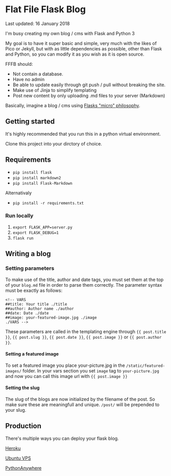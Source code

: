 # Flat File Flask Blog

Last updated: 16 January 2018

I'm busy creating my own blog / cms with Flask and Python 3

My goal is to have it super basic and simple, very much with the likes of Pico or Jekyll, but with as little dependencies as possible, other than Flask and Python, so you can modify it as you wish as it is open source.

FFFB should:

 - Not contain a database.
 - Have no admin
 -	Be able to update easily through git push / pull without breaking the site.
 -	Make use of Jinja to simplify templating
 -	Post new content by only uploading .md files to your server (Markdown)

Basically, imagine a blog / cms using [Flasks "micro" philosophy](http://flask.pocoo.org/docs/0.12/foreword/#what-does-micro-mean).

## Getting started

It's highly recommended that you run this in a python virtual environment.

Clone this project into your dirctory of choice.

## Requirements
* `pip install flask`
* `pip install markdown2`
* `pip install Flask-Markdown`

Alternativaly 
* `pip install -r requirements.txt`

### Run locally
1. `export FLASK_APP=server.py`
2. `export FLASK_DEBUG=1`
3. `flask run`


## Writing a blog
### Setting parameters
To make use of the title, author and date tags, you must set them at the top of your `blog.md` file in order to parse them correctly. The parameter syntax must be exactly as follows:

``` 
<!-- VARS
##title: Your title ./title
##author: Author name ./author
##date: Date ./date
##image: your-featured-image.jpg ./image
./VARS -->
```

These parameters are called in the templating engine through `{{ post.title }}`, `{{ post.slug }}`, `{{ post.date }}`, `{{ post.image }}` or `{{ post.author }}`. 

#### Setting a featured image
To set a featured image you place your-picture.jpg in the `/static/featured-images/` folder. In your vars section you set `image` tag to `your-picture.jpg` and now you can call this image url with `{{ post.image }}`

#### Setting the slug
The slug of the blogs are now initialized by the filename of the post. So make sure these are meaningfull and unique. `/post/` will be prepended to your slug.



## Production

There's multiple ways you can deploy your flask blog.

[Heroku](https://progblog.io/How-to-deploy-a-Flask-App-to-Heroku/)

[Ubuntu VPS](https://www.digitalocean.com/community/tutorials/how-to-serve-flask-applications-with-gunicorn-and-nginx-on-ubuntu-16-04)

[PythonAnywhere](https://help.pythonanywhere.com/pages/Flask/)


